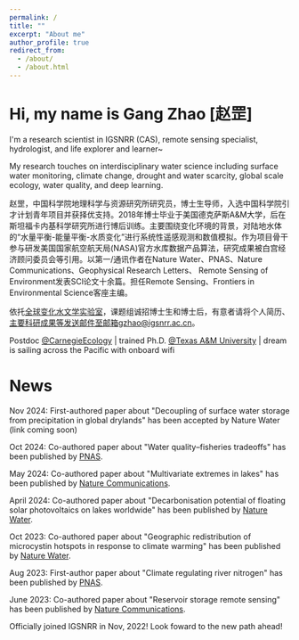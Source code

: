 ```yaml
---
permalink: /
title: ""
excerpt: "About me"
author_profile: true
redirect_from: 
  - /about/
  - /about.html
---
```

Hi, my name is Gang Zhao [赵罡]
=====
I'm a research scientist in IGSNRR (CAS), remote sensing specialist, hydrologist, and life explorer and learner~

My research touches on interdisciplinary water science including surface water monitoring, climate change, drought and water scarcity, global scale ecology, water quality, and deep learning.

赵罡，中国科学院地理科学与资源研究所研究员，博士生导师，入选中国科学院引才计划青年项目并获择优支持。2018年博士毕业于美国德克萨斯A&M大学，后在斯坦福卡内基科学研究所进行博后训练。主要围绕变化环境的背景，对陆地水体的“水量平衡-能量平衡-水质变化”进行系统性遥感观测和数值模拟。作为项目骨干参与研发美国国家航空航天局(NASA)官方水库数据产品算法，研究成果被白宫经济顾问委员会等引用。以第一/通讯作者在Nature Water、PNAS、Nature Communications、Geophysical Research Letters、 Remote Sensing of Environment发表SCl论文十余篇。担任Remote Sensing、Frontiers in Environmental Science客座主编。

依托[全球变化水文学实验室](https://people.ucas.ac.cn/~0019184?language=en)，课题组诚招博士生和博士后，有意者请将个人简历、主要科研成果等发送邮件至邮箱gzhao@igsnrr.ac.cn。

Postdoc [@CarnegieEcology](https://bse.carnegiescience.edu/) | trained Ph.D. [@Texas A&M University](https://engineering.tamu.edu/civil/index.html) | dream is sailing across the Pacific with onboard wifi

News
======
Nov 2024: First-authored paper about "Decoupling of surface water storage from precipitation in global drylands" has been accepted by Nature Water (link coming soon)

Oct 2024: Co-authored paper about "Water quality–fisheries tradeoffs" has been published by [PNAS](https://doi.org/10.1073/pnas.2322595121).

May 2024: Co-authored paper about "Multivariate extremes in lakes" has been published by [Nature Communications](https://doi.org/10.1038/s41467-024-49012-7).

April 2024: Co-authored paper about "Decarbonisation potential of floating solar photovoltaics on lakes worldwide" has been published by [Nature Water](https://doi.org/10.1038/s44221-024-00251-4).

Oct 2023: Co-authored paper about "Geographic redistribution of microcystin hotspots in response to climate warming" has been published by [Nature Water](https://doi.org/10.1038/s44221-023-00138-w).

Aug 2023: First-author paper about "Climate regulating river nitrogen" has been published by [PNAS](https://doi.org/10.1073/pnas.2220616120).

June 2023: Co-authored paper about "Reservoir storage remote sensing" has been published by [Nature Communications](https://doi.org/10.1038/s41467-023-38843-5).

Officially joined IGSNRR in Nov, 2022! Look foward to the new path ahead!


